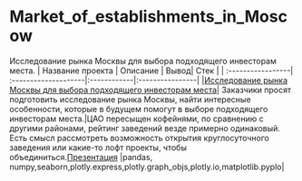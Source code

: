 # Market_of_establishments_in_Moscow
Исследование рынка Москвы для выбора подходящего инвесторам места.
| Название проекта  | Описание | Вывод| Стек |
| :-----------------| :--------------------|:------------|:----------------|
|[Исследование рынка Москвы для выбора подходящего инвесторам места](https://github.com/Polinailinet/Polinailinet-Market_of_establishments_in_Moscow/blob/main/Market_of_establishments_in_Moscow.ipynb)| Заказчики просят подготовить исследование рынка Москвы, найти интересные особенности, которые в будущем помогут в выборе подходящего инвесторам места.|ЦАО пересыщен кофейнями, по сравнению с другими районами, рейтинг заведений везде примерно одинаковый. Есть смысл рассмотреть возможность открытия круглосуточного заведения или какие-то лофт проекты, чтобы объединиться.[Презентация](https://disk.yandex.ru/i/Ba2jhLPDFXxcmQ) |pandas, numpy,seaborn,plotly.express,plotly.graph_objs,plotly.io,matplotlib.pyplo|
